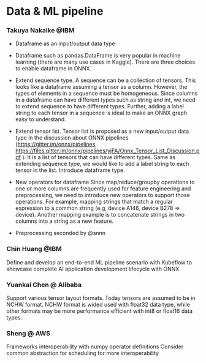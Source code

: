 # Data & ML pipeline


### Takuya Nakaike @IBM

- Dataframe as an input/output data type
- Dataframe such as pandas.DataFrame is very popular in machine learning (there are many use cases in Kaggle). There are three choices to enable dataframe in ONNX.
- Extend sequence type. A sequence can be a collection of tensors. This looks like a dataframe assuming a tensor as a column. However, the types of elements in a sequence must be homogeneous. Since columns in a dataframe can have different types such as string and int, we need to extend sequence to have different types. Further, adding a label string to each tensor in a sequence is ideal to make an ONNX graph easy to understand.
- Extend tensor list. Tensor list is proposed as a new input/output data type in the discussion about ONNX pipelines (https://gitter.im/onnx/pipelines, https://files.gitter.im/onnx/pipelines/yjFA/Onnx_Tensor_List_Discussion.pdf ). It is a list of tensors that can have different types. Same as extending sequence type, we would like to add a label string to each tensor in the list.
Introduce dataframe type.
- New operators for dataframe
Since map/reduce/groupby operations to one or more columns are frequently used for feature engineering and preprocessing, we need to introduce new operators to support those operations. For example, mapping strings that match a regular expression to a common string (e.g, device A146, device B278 ⇒ device). Another mapping example is to concatenate strings in two columns into a string as a new feature.

- Preprocessing seconded by @snnn

### Chin Huang @IBM
Define and develop an end-to-end ML pipeline scenario with Kubeflow to showcase complete AI application development lifecycle with ONNX

### Yuankai Chen @ Alibaba
Support various tensor layout formats. Today tensors are assumed to be in NCHW format. NCHW format is wided used with float32 data type, while other formats may be more performance efficient with int8 or float16 data types.

### Sheng @ AWS
Frameworks interoperability with numpy operator definitions
Consider common abstraction for scheduling for more interoperability
